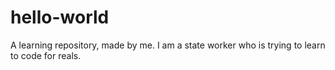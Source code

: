 # hello-world
A learning repository, made by me.
I am a state worker who is trying to learn to code for reals.
